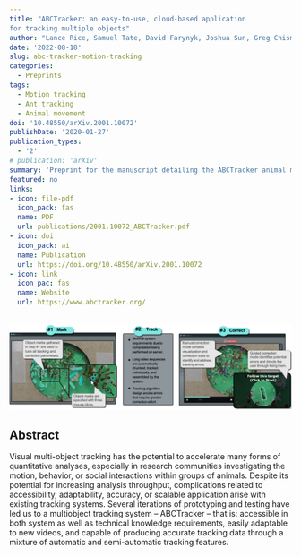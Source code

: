 ```yaml
---
title: "ABCTracker: an easy-to-use, cloud-based application
for tracking multiple objects"
author: "Lance Rice, Samuel Tate, David Farynyk, Joshua Sun, Greg Chism, Daniel Charbonneau, Thomas Fasciano, Anna Dornhaus, and Min C. Shin"
date: '2022-08-18'
slug: abc-tracker-motion-tracking
categories:
  - Preprints
tags:
  - Motion tracking
  - Ant tracking
  - Animal movement
doi: '10.48550/arXiv.2001.10072'
publishDate: '2020-01-27'
publication_types:
  - '2'
# publication: 'arXiv'
summary: 'Preprint for the manuscript detailing the ABCTracker animal movement tracker.'
featured: no
links:
- icon: file-pdf
  icon_pack: fas
  name: PDF
  url: publications/2001.10072_ABCTracker.pdf
- icon: doi
  icon_pack: ai
  name: Publication
  url: https://doi.org/10.48550/arXiv.2001.10072
- icon: link
  icon_pac: fas
  name: Website
  url: https://www.abctracker.org/
---
```


![](ABCMethods.png)

## Abstract

Visual multi-object tracking has the potential to accelerate many forms of quantitative analyses, especially in research communities investigating the motion, behavior, or
social interactions within groups of animals. Despite its
potential for increasing analysis throughput, complications
related to accessibility, adaptability, accuracy, or scalable
application arise with existing tracking systems. Several iterations of prototyping and testing have led us to a multiobject tracking system – ABCTracker – that is: accessible
in both system as well as technical knowledge requirements,
easily adaptable to new videos, and capable of producing
accurate tracking data through a mixture of automatic and
semi-automatic tracking features.
